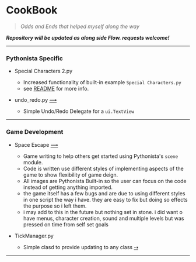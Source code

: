 # CookBook
> *Odds and Ends that helped myself along the way*

***Repository will be updated as along side  Flow. requests welcome!***
 
---


### Pythonista Specific
* Special Characters 2.py
   - Increased functionality of built-in example `Special Characters.py`
   - see [README](https://github.com/StephenFrey/CookBook/tree/master/Pythonista/Keyboard/Special%20Characters%202) for more info.

* undo_redo.py [⟿](https://github.com/StephenFrey/CookBook/tree/master/Pythonista/ui)
   - Simple Undo/Redo Delegate for a `ui.TextView`
---

### Game Development
* Space Escape [⟿](https://github.com/StephenFrey/CookBook/blob/master/Pythonista/GameDevelopment/SPACE%20ESCAPE/space_ecape.py)
  - Game writing to help others get started using Pythonista's `scene` module.
  - Code is written use different styles of implementing aspects of the game to show flexibility of game deign. 
  - All images are Pythonista Built-in so the user can focus on the code instead of getting anything imported.
  - the game itself has a few bugs and are due to using different styles in one script the way i have. they are easy to fix but doing so effects the purpose so i left them.
  - i may add to this in the future but nothing set in stone. i did want o have menus, character creation, sound and multiple levels but was pressed on time from self set goals

  
 * TickManager.py
    - Simple clasd to provide updating to any class
    [⇢](https://github.com/StephenFrey/CookBook/blob/master/Pythonista/GameDevelopment/TickManager.py)

 
  ---
